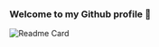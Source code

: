 ### Welcome to my Github profile 👋

![Readme Card](https://github-readme-stats.vercel.app/api/?username=fanismahmalat&count_private=true&include_all_commits=true&show_icons=true&custom_title=My%2account%2statistics&theme=merko)

